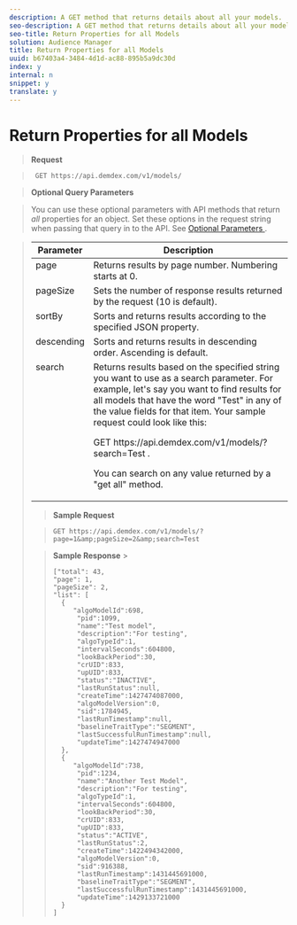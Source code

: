 ```yaml
---
description: A GET method that returns details about all your models.
seo-description: A GET method that returns details about all your models.
seo-title: Return Properties for all Models
solution: Audience Manager
title: Return Properties for all Models
uuid: b67403a4-3484-4d1d-ac88-895b5a9dc30d
index: y
internal: n
snippet: y
translate: y
---
```


# Return Properties for all Models


>**Request** 

>` GET https://api.demdex.com/v1/models/` 

>**Optional Query Parameters** 

>You can use these optional parameters with API methods that return *all* properties for an object. Set these options in the request string when passing that query in to the API. See [ Optional Parameters ](../../../c_api/c_rest_api_main/c_rest_api_overview/c_rest_api_optional.md#concept_BB1E73AE736F4F54830E6CAF28089608). 

><table id="table_B05A8EE22C9A4C72B84A8479E1AB7D0A"> 
 <thead> 
  <tr> 
   <th colname="col1" class="entry"> Parameter </th> 
   <th colname="col2" class="entry"> Description </th> 
  </tr> 
 </thead>
 <tbody> 
  <tr valign="top"> 
   <td colname="col1"> <span class="codeph"> page </span> </td> 
   <td colname="col2"> Returns results by page number. Numbering starts at 0. </td> 
  </tr> 
  <tr valign="top"> 
   <td colname="col1"> <span class="codeph"> pageSize </span> </td> 
   <td colname="col2"> Sets the number of response results returned by the request (10 is default). </td> 
  </tr> 
  <tr valign="top"> 
   <td colname="col1"> <span class="codeph"> sortBy </span> </td> 
   <td colname="col2"> Sorts and returns results according to the specified JSON property. </td> 
  </tr> 
  <tr valign="top"> 
   <td colname="col1"> <span class="codeph"> descending </span> </td> 
   <td colname="col2"> Sorts and returns results in descending order. Ascending is default. </td> 
  </tr> 
  <tr valign="top"> 
   <td colname="col1"> <span class="codeph"> search </span> </td> 
   <td colname="col2"> Returns results based on the specified string you want to use as a search parameter. For example, let's say you want to find results for all models that have the word "Test" in any of the value fields for that item. Your sample request could look like this: <p> <span class="codeph"> GET https://api.demdex.com/v1/models/?search=Test </span>. </p> <p>You can search on any value returned by a "get all" method. </p> </td> 
  </tr> 
 </tbody> 
</table>

>**Sample Request** 

>
>```
>GET https://api.demdex.com/v1/models/?page=1&amp;pageSize=2&amp;search=Test
>```


>**Sample Response** >
>```
>["total": 43, 
> "page": 1, 
> "pageSize": 2, 
> "list": [ 
>   { 
>      "algoModelId":698, 
>      "pid":1099, 
>      "name":"Test model", 
>      "description":"For testing", 
>      "algoTypeId":1, 
>      "intervalSeconds":604800, 
>      "lookBackPeriod":30, 
>      "crUID":833, 
>      "upUID":833, 
>      "status":"INACTIVE", 
>      "lastRunStatus":null, 
>      "createTime":1427474087000, 
>      "algoModelVersion":0, 
>      "sid":1784945, 
>      "lastRunTimestamp":null, 
>      "baselineTraitType":"SEGMENT", 
>      "lastSuccessfulRunTimestamp":null, 
>      "updateTime":1427474947000 
>   }, 
>   { 
>      "algoModelId":738, 
>      "pid":1234, 
>      "name":"Another Test Model", 
>      "description":"For testing", 
>      "algoTypeId":1, 
>      "intervalSeconds":604800, 
>      "lookBackPeriod":30, 
>      "crUID":833, 
>      "upUID":833, 
>      "status":"ACTIVE", 
>      "lastRunStatus":2, 
>      "createTime":1422494342000, 
>      "algoModelVersion":0, 
>      "sid":916388, 
>      "lastRunTimestamp":1431445691000, 
>      "baselineTraitType":"SEGMENT", 
>      "lastSuccessfulRunTimestamp":1431445691000, 
>      "updateTime":1429133721000 
>   } 
>]
>```

